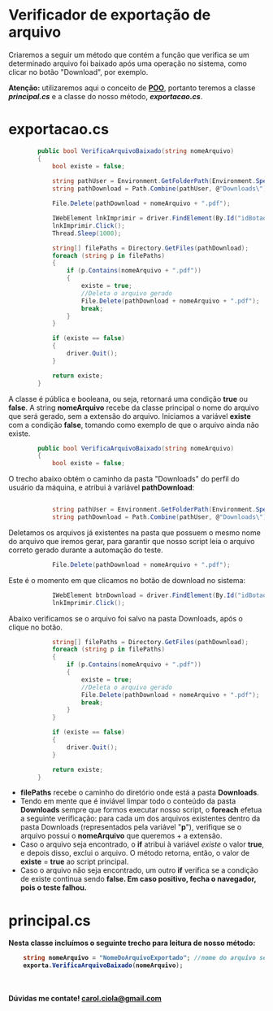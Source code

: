 # Verificador de exportação de arquivo

Criaremos a seguir um método que contém a função que verifica se um determinado arquivo foi baixado após uma operação no sistema, como clicar no botão "Download", por exemplo.<p>
<b>Atenção:</b> utilizaremos aqui o conceito de <a href="https://pt.wikipedia.org/wiki/Programa%C3%A7%C3%A3o_orientada_a_objetos"><b>POO</b></a>, portanto teremos a classe <i><b>principal.cs</b></i> e a classe do nosso método, <i><b>exportacao.cs</b></i>.
<br>

# exportacao.cs

```csharp
        public bool VerificaArquivoBaixado(string nomeArquivo)
        {
            bool existe = false;
	          
            string pathUser = Environment.GetFolderPath(Environment.SpecialFolder.UserProfile);
            string pathDownload = Path.Combine(pathUser, @"Downloads\");

            File.Delete(pathDownload + nomeArquivo + ".pdf");

            IWebElement lnkImprimir = driver.FindElement(By.Id("idBotao"));
            lnkImprimir.Click();
            Thread.Sleep(1000);

            string[] filePaths = Directory.GetFiles(pathDownload);
            foreach (string p in filePaths)
            {
                if (p.Contains(nomeArquivo + ".pdf"))
                {
                    existe = true;
                    //Deleta o arquivo gerado
                    File.Delete(pathDownload + nomeArquivo + ".pdf");
                    break;                    
                }
            }

            if (existe == false)
            {
                driver.Quit();
            }

            return existe;
        }
```
A classe é pública e booleana, ou seja, retornará uma condição <b>true</b> ou <b>false</b>.
A string <b>nomeArquivo</b> recebe da classe principal o nome do arquivo que será gerado, sem a extensão do arquivo.
Iniciamos a variável <b>existe</b> com a condição <b>false</b>, tomando como exemplo de que o arquivo ainda não existe.

```csharp
        public bool VerificaArquivoBaixado(string nomeArquivo)
        {
            bool existe = false;
```
O trecho abaixo obtém o caminho da pasta "Downloads" do perfil do usuário da máquina, e atribui à variável <b>pathDownload</b>:
```csharp            

            string pathUser = Environment.GetFolderPath(Environment.SpecialFolder.UserProfile);
            string pathDownload = Path.Combine(pathUser, @"Downloads\");
```            
Deletamos os arquivos já existentes na pasta que possuem o mesmo nome do arquivo que iremos gerar, para garantir que nosso script leia o arquivo correto gerado durante a automação do teste.
```csharp     
            File.Delete(pathDownload + nomeArquivo + ".pdf");
```     
Este é o momento em que clicamos no botão de download no sistema:
```csharp  
            IWebElement btnDownload = driver.FindElement(By.Id("idBotao"));
            lnkImprimir.Click();
```
Abaixo verificamos se o arquivo foi salvo na pasta Downloads, após o clique no botão.
```csharp  
            string[] filePaths = Directory.GetFiles(pathDownload);
            foreach (string p in filePaths)
            {
                if (p.Contains(nomeArquivo + ".pdf"))
                {
                    existe = true;
                    //Deleta o arquivo gerado
                    File.Delete(pathDownload + nomeArquivo + ".pdf");
                    break;                    
                }
            }

            if (existe == false)
            {
                driver.Quit();
            }

            return existe;
        }
```
- <b>filePaths</b> recebe o caminho do diretório onde está a pasta <b>Downloads</b>.
- Tendo em mente que é inviável limpar todo o conteúdo da pasta <b>Downloads</b> sempre que formos executar nosso script, o <b>foreach</b> efetua a seguinte verificação: 
para cada um dos arquivos existentes dentro da pasta Downloads (representados pela variável "<b>p</b>"), verifique se o arquivo possui o <b>nomeArquivo</b> que queremos + a extensão.
- Caso o arquivo seja encontrado, o <b>if</b> atribui à variável <i>existe</i> o valor <b>true</b>, e depois disso, exclui o arquivo. O método retorna, então, o valor de <b>existe</b> = <b>true</b> ao script principal.
- Caso o arquivo não seja encontrado, um outro <b>if</b> verifica se a condição de <ib>existe</b> continua sendo <b>false</ib>. Em caso positivo, fecha o navegador, pois o teste falhou. 

# principal.cs

Nesta classe incluímos o seguinte trecho para leitura de nosso método:
```csharp  
    string nomeArquivo = "NomeDoArquivoExportado"; //nome do arquivo sem extensão
    exporta.VerificaArquivoBaixado(nomeArquivo);
```  
<br></br>
Dúvidas me contate! carol.ciola@gmail.com
